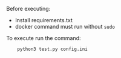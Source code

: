 Before executing:

- Install requirements.txt
- docker command must run without `sudo`

To execute run the command:

```
    python3 test.py config.ini
```
